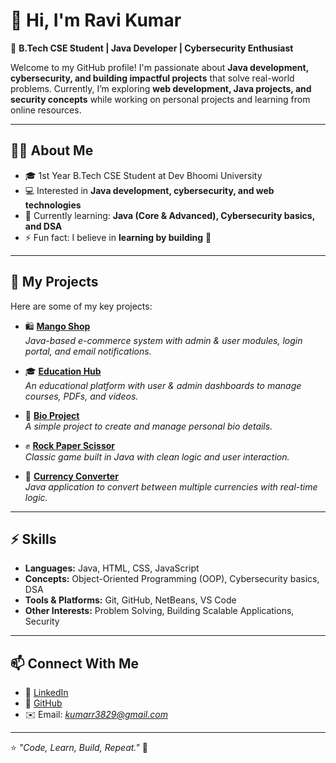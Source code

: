 # 👋 Hi, I'm Ravi Kumar  

🚀 **B.Tech CSE Student | Java Developer | Cybersecurity Enthusiast**  

Welcome to my GitHub profile! I'm passionate about **Java development, cybersecurity, and building impactful projects** that solve real-world problems. Currently, I’m exploring **web development, Java projects, and security concepts** while working on personal projects and learning from online resources.  

---

## 🧑‍💻 About Me
- 🎓 1st Year B.Tech CSE Student at Dev Bhoomi University  
- 💻 Interested in **Java development, cybersecurity, and web technologies**  
- 🌱 Currently learning: **Java (Core & Advanced), Cybersecurity basics, and DSA**  
- ⚡ Fun fact: I believe in **learning by building** 🚀  

---

## 🔨 My Projects
Here are some of my key projects:  

- 🛍️ [**Mango Shop**](https://github.com/ravi20067/mangoshop)  
  *Java-based e-commerce system with admin & user modules, login portal, and email notifications.*  

- 🎓 [**Education Hub**](https://github.com/ravi20067/Education-Hub)  
  *An educational platform with user & admin dashboards to manage courses, PDFs, and videos.*  

- 📝 [**Bio Project**](https://github.com/ravi20067/bio)  
  *A simple project to create and manage personal bio details.*  

- ✊ [**Rock Paper Scissor**](https://github.com/ravi20067/Rock-Paper-Scissor)  
  *Classic game built in Java with clean logic and user interaction.*  

- 💱 [**Currency Converter**](https://github.com/ravi20067/Currency-Converter)  
  *Java application to convert between multiple currencies with real-time logic.*  

---

## ⚡ Skills
- **Languages:** Java, HTML, CSS, JavaScript  
- **Concepts:** Object-Oriented Programming (OOP), Cybersecurity basics, DSA  
- **Tools & Platforms:** Git, GitHub, NetBeans, VS Code  
- **Other Interests:** Problem Solving, Building Scalable Applications, Security  

---

## 📫 Connect With Me
- 💼 [LinkedIn](https://www.linkedin.com/in/ravi-kumar-a98788290)  
- 🐙 [GitHub](https://github.com/ravi20067)  
- ✉️ Email: *kumarr3829@gmail.com*  

---

⭐️ *"Code, Learn, Build, Repeat."* 🚀  

<!--
**ravi20067/ravi20067** is a ✨ _special_ ✨ repository because its `README.md` (this file) appears on your GitHub profile.

Here are some ideas to get you started:

- 🔭 I’m currently working on ...
- 🌱 I’m currently learning ...
- 👯 I’m looking to collaborate on ...
- 🤔 I’m looking for help with ...
- 💬 Ask me about ...
- 📫 How to reach me: ...
- 😄 Pronouns: ...
- ⚡ Fun fact: ...
-->
